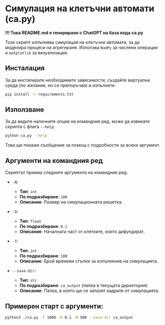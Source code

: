 # Симулация на клетъчни автомати (ca.py)

**!!! Това README.md е генерирано с ChatGPT на база кода ca.py**

Този скрипт изпълнява симулация на клетъчни автомати, за да моделира процеси на агрегиране. Използва `NumPy` за числени операции и `matplotlib` за визуализация.

## Инсталация

За да инсталирате необходимите зависимости, създайте виртуална среда (по желание, но се препоръчва) и изпълнете:

```bash
pip install -r requirements.txt
```

## Използване

За да видите наличните опции на командния ред, може да извикате скрипта с флага `--help`:

```bash
python ca.py --help
```

Това ще покаже съобщение за помощ с подробности за всеки аргумент.

## Аргументи на командния ред

Скриптът приема следните аргументи на командния ред:

- `-N`: 
  - **Тип**: `int`
  - **По подразбиране**: `100`
  - **Описание**: Размер на симулационната решетка.

- `-D`: 
  - **Тип**: `float`
  - **По подразбиране**: `0.1`
  - **Описание**: Началната част от клетките, които дифундират.

- `-T`: 
  - **Тип**: `int`
  - **По подразбиране**: `100`
  - **Описание**: Брой времеви стъпки за изпълнение на симулацията.

- `--save-dir`: 
  - **Тип**: `str`
  - **По подразбиране**: `ca_output` (папка в текущата директория)
  - **Описание**: Папка, в която ще се запазят кадрите от симулацията.
 
## Примерен старт с аргументи:

```bash
python3 ./ca.py -T 1000 -D 0.1 -N 500 --save-dir ca_output
```
